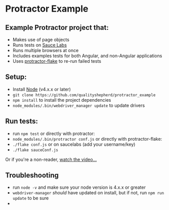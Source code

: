 
# Protractor Example #

## Example Protractor project that:
* Makes use of page objects
* Runs tests on [Sauce Labs](http://saucelabs.com)
* Runs multiple browsers at once
* Includes examples tests for both Angular, and non-Angular applications
* Uses [protractor-flake](https://github.com/NickTomlin/protractor-flake) to re-run failed tests

## Setup:
* Install [Node](http://nodejs.org) (v4.x.x or later)
* `git clone https://github.com/qualityshepherd/protractor_example`
* `npm install` to install the project dependencies
* `node_modules/.bin/webdriver_manager update` to update drivers

## Run tests:
* run `npm test`
or directly with protractor:
* `node_modules/.bin/protractor conf.js`
or directly with protractor-flake:
* `./flake conf.js`
or on saucelabs (add your username/key)
* `./flake sauceConf.js`

Or if you're a non-reader, [watch the video...](https://www.youtube.com/watch?v=JIGvty1bQxk)

## Troubleshooting
* run `node -v` and make sure your node version is 4.x.x or greater
* `webdriver-manager` _should_ have updated on install, but if not, run `npm run update` to be sure
* 